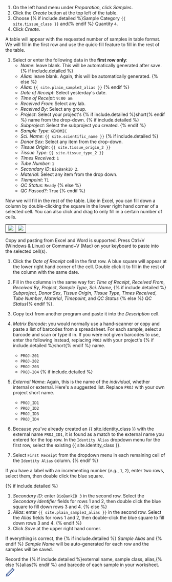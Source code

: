 1. On the left hand menu under _Preparation_, click _Samples_.
1. Click the _Create_ button at the top left of the table.
1. Choose {% if include.detailed %}Sample Category `{{ site.tissue_class }}` and{% endif %} Quantity `4`.
1. Click _Create_.

A table will appear with the requested number of samples in table format. We
will fill in the first row and use the quick-fill feature to fill in the rest of
the table.

1. Select or enter the following data in the **first row only**:
    * _Name_: leave blank. This will be automatically generated after save.
{% if include.detailed %}
    * _Alias_: leave blank. Again, this will be automatically generated.
{% else %}
    * _Alias_: `{{ site.plain_sample2_alias }}`
{% endif %}
    * _Date of Receipt_: Select yesterday's date.
    * _Time of Receipt_: `9:00 am`
    * _Received From_: Select any lab.
    * _Received By_: Select any group.
    * _Project_: Select your project's {% if include.detailed %}short{% endif %} name from the drop-down.
{% if include.detailed %}
    * _Subproject_: Select the subproject you created.
{% endif %}
    * _Sample Type_: `GENOMIC`
    * _Sci. Name_: `{{ site.scientific_name }}`
{% if include.detailed %}
    * _Donor Sex_: Select any item from the drop-down.
    * _Tissue Origin_: `{{ site.tissue_origin_2 }}`
    * _Tissue Type_: `{{ site.tissue_type_2 }}`
    * _Times Received_: `1`
    * _Tube Number_: `1`
    * _Secondary ID_: `BioBankID 2`.
    * _Material_: Select any item from the drop down.
    * _Tiempoint_: `T1`
    * _QC Status_: `Ready`
{% else %}
    * _QC Passed?_: `True`
{% endif %}

Now we will fill in the rest of the table. Like in Excel, you can fill down a
column by double-clicking the square in the lower right hand corner of a selected
cell. You can also click and drag to only fill in a certain number of cells.

<table border="1"><tr><td>
<img src="pics/fill-down-1.png"/>
</td><td>
<img src="pics/fill-down-2.png"/>
</td></tr></table>

Copy and pasting from Excel and Word is supported. Press Ctrl+V (Windows & Linux) or
Command+V (Mac) on your keyboard to paste into the selected cell(s).

1. Click the _Date of Receipt_ cell in the first row. A blue square will appear at
   the lower right hand corner of the cell. Double click it to fill in the rest of the
   column with the same date.
1. Fill in the columns in the same way for: _Time of Receipt_, _Received From_, _Received By_, _Project_, _Sample Type_,
   _Sci. Name_, {% if include.detailed %} _Subproject_, _Donor Sex_, _Tissue Origin_, _Tissue Type_, _Times Received_,
   _Tube Number_, _Material_, _Timepoint_, and _QC Status_ {% else %} _QC Status_{% endif %}.
1. Copy text from another program and paste it into the _Description_ cell.

1. _Matrix Barcode_: you would normally use a hand-scanner or copy and paste a list of
barcodes from a spreadsheet. For each sample, select a barcode and scan or type it in. If
you were not given barcodes to use, enter the following instead, replacing `PROJ` with your
project's {% if include.detailed %}short{% endif %} name.
    - `PROJ-201`
    - `PROJ-202`
    - `PROJ-203`
    - `PROJ-204`
{% if include.detailed %}
1. _External Name_:  Again, this is the name of the *individual*, whether internal or external.
Here's a suggested list. Replace `PROJ` with your own project short name.
    - `PROJ_ID1`
    - `PROJ_ID2`
    - `PROJ_ID3`
    - `PROJ_ID4`
1. Because you've already created an {{ site.identity_class }} with the external name `PROJ_ID1`, it is found as a match
to the external name you entered for the top row. In the `Identity Alias` dropdown menu for the first row,
select the existing {{ site.identity_class }}.
1. Select `First Receipt` from the dropdown menu in each remaining cell of the `Identity Alias` column.
{% endif %}

If you have a label with an incrementing number (_e.g._, `1`, `2`), enter two rows, select them, then double click the
blue square.

{% if include.detailed %}
1. _Secondary ID_: enter `BioBankID 3` in the second row. Select the _Secondary Identifier_ fields for rows 1 and 2,
   then double click the blue square to fill down rows 3 and 4.
{% else %}
1. _Alias_: enter `{{ site.plain_sample3_alias }}` in the second row. Select the _Alias_ fields for rows 1 and 2, then
   double-click the blue square to fill down rows 3 and 4.
{% endif %}
1. Click _Save_ at the upper right hand corner.


If everything is correct, the {% if include.detailed %} _Sample Alias_ and {% endif %} _Sample Name_ will be
auto-generated for each row and the samples will be saved.

Record the {% if include.detailed %}external name, sample class, alias,{% else %}alias{% endif %} and barcode of each
sample in your worksheet. <img src="pics/blue_pencil.png">
